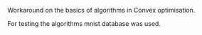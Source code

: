 Workaround on the basics of algorithms in Convex optimisation.

For testing the algorithms mnist database was used.

